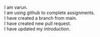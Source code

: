 I am varun.<br>
I am using github to complete assignments.<br>
I have created a branch from main.<br>
I have created new pull request.<br>
I have updated my introduction.<br>
